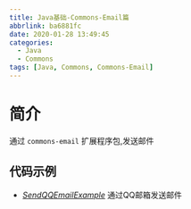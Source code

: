 ```yaml
---
title: Java基础-Commons-Email篇
abbrlink: ba6881fc
date: 2020-01-28 13:49:45
categories:
  - Java
  - Commons
tags: [Java, Commons, Commons-Email]
---
```


# 简介

通过 `commons-email` 扩展程序包,发送邮件





## 代码示例

- [*SendQQEmailExample*][1]  				通过QQ邮箱发送邮件





[1]: https://github.com/jionjion/JAVA_WorkSpace/blob/master/JavaBase/src/commons/email/SendQQEmailExample.java

